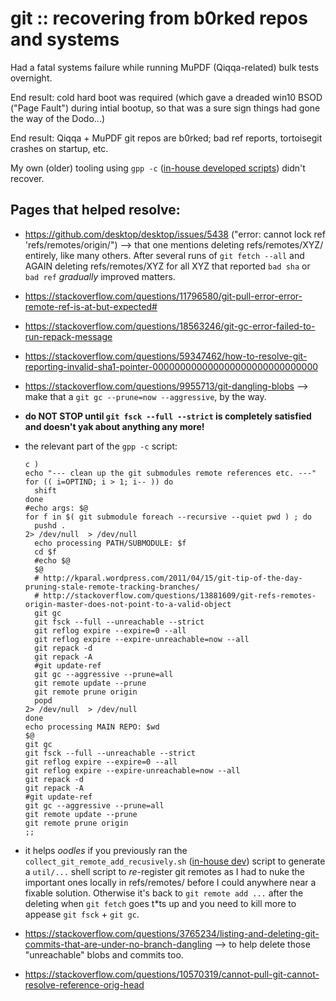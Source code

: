 # git :: recovering from b0rked repos and systems

Had a fatal systems failure while running MuPDF (Qiqqa-related) bulk tests overnight.

End result: cold hard boot was required (which gave a dreaded win10 BSOD ("Page Fault") during intial bootup, so that was a sure sign things had gone the way of the Dodo...)

End result: Qiqqa + MuPDF git repos are b0rked; bad ref reports, tortoisegit crashes on startup, etc.

My own (older) tooling using `gpp -c` ([in-house developed scripts](https://github.com/GerHobbelt/developer-utility-commands)) didn't recover.

## Pages that helped resolve:

- https://github.com/desktop/desktop/issues/5438 ("error: cannot lock ref 'refs/remotes/origin/") --> that one mentions deleting refs/remotes/XYZ/ entirely, like many others. After several runs of `git fetch --all` and AGAIN deleting refs/remotes/XYZ for all XYZ that reported `bad sha` or `bad ref` *gradually* improved matters.
- https://stackoverflow.com/questions/11796580/git-pull-error-error-remote-ref-is-at-but-expected#
- https://stackoverflow.com/questions/18563246/git-gc-error-failed-to-run-repack-message
- https://stackoverflow.com/questions/59347462/how-to-resolve-git-reporting-invalid-sha1-pointer-000000000000000000000000000000
- https://stackoverflow.com/questions/9955713/git-dangling-blobs --> make that a `git gc --prune=now --aggressive`, by the way.
- **do NOT STOP until `git fsck --full --strict` is completely satisfied and doesn't yak about anything any more!**
- the relevant part of the `gpp -c` script:

  ```
  c )
  echo "--- clean up the git submodules remote references etc. ---"
  for (( i=OPTIND; i > 1; i-- )) do
    shift
  done
  #echo args: $@
  for f in $( git submodule foreach --recursive --quiet pwd ) ; do
    pushd .                                                               2> /dev/null  > /dev/null
    echo processing PATH/SUBMODULE: $f
    cd $f
    #echo $@
    $@
    # http://kparal.wordpress.com/2011/04/15/git-tip-of-the-day-pruning-stale-remote-tracking-branches/
    # http://stackoverflow.com/questions/13881609/git-refs-remotes-origin-master-does-not-point-to-a-valid-object
    git gc
    git fsck --full --unreachable --strict
    git reflog expire --expire=0 --all
    git reflog expire --expire-unreachable=now --all
    git repack -d
    git repack -A
    #git update-ref
    git gc --aggressive --prune=all
    git remote update --prune
    git remote prune origin
    popd                                                                  2> /dev/null  > /dev/null
  done
  echo processing MAIN REPO: $wd
  $@
  git gc
  git fsck --full --unreachable --strict
  git reflog expire --expire=0 --all
  git reflog expire --expire-unreachable=now --all
  git repack -d
  git repack -A
  #git update-ref
  git gc --aggressive --prune=all
  git remote update --prune
  git remote prune origin
  ;;
  ```
- it helps *oodles* if you previously ran the `collect_git_remote_add_recusively.sh` ([in-house dev](https://github.com/GerHobbelt/developer-utility-commands)) script to generate a `util/...` shell script to *re*-register git remotes as I had to nuke the important ones locally in refs/remotes/ before I could anywhere near a fixable solution. Otherwise it's back to `git remote add ...` after the deleting when `git fetch` goes t\*ts up and you need to kill more to appease `git fsck` + `git gc`.
- https://stackoverflow.com/questions/3765234/listing-and-deleting-git-commits-that-are-under-no-branch-dangling --> to help delete those "unreachable" blobs and commits too.
- https://stackoverflow.com/questions/10570319/cannot-pull-git-cannot-resolve-reference-orig-head
